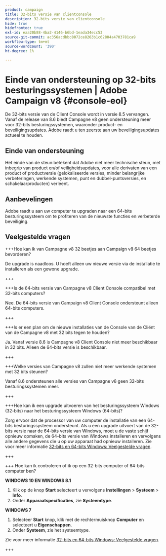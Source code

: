```yaml
---
product: campaign
title: 32-bits versie van clientconsole
description: 32-bits versie van clientconsole
hide: true
hidefromtoc: true
exl-id: eaa20b88-4ba2-4146-b6bd-1eada34ecc53
source-git-commit: ac356acdbbc8072ce8263b1c62804a4703781ca9
workflow-type: tm+mt
source-wordcount: '390'
ht-degree: 1%

---
```


# Einde van ondersteuning op 32-bits besturingssystemen | Adobe Campaign v8 {#console-eol}

De 32-bits versie van de Client Console wordt in versie 8.5 vervangen. Vanaf de release van 8.6 biedt Campagne v8 geen ondersteuning meer voor 32-bits besturingssystemen, waaronder product- en beveiligingsupdates. Adobe raadt u ten zeerste aan uw beveiligingsupdates actueel te houden.

## Einde van ondersteuning

Het einde van de steun betekent dat Adobe niet meer technische steun, met inbegrip van product en/of veiligheidsupdates, voor alle derivaten van een product of productversie (gelokaliseerde versies, minder belangrijke verbeteringen, werkende systemen, punt en dubbel-puntsversies, en schakelaarproducten) verleent.

## Aanbevelingen

Adobe raadt u aan uw computer te upgraden naar een 64-bits besturingssysteem om te profiteren van de nieuwste functies en verbeterde beveiliging.

## Veelgestelde vragen

+++Hoe kan ik van Campagne v8 32 beetjes aan Campaign v8 64 beetjes bevorderen?

De upgrade is naadloos. U hoeft alleen uw nieuwe versie via de installatie te installeren als een gewone upgrade.

+++

+++Is de 64-bits versie van Campagne v8 Client Console compatibel met 32-bits computers?

Nee. De 64-bits versie van Campaign v8 Client Console ondersteunt alleen 64-bits computers.

+++

+++Is er een plan om de nieuwe installaties van de Console van de Cliënt van de Campagne v8 met 32 bits tegen te houden?

Ja. Vanaf versie 8.6 is Campagne v8 Client Console niet meer beschikbaar in 32 bits. Alleen de 64-bits versie is beschikbaar.

+++

+++Welke versies van Campagne v8 zullen niet meer werkende systemen met 32 bits steunen?

Vanaf 8.6 ondersteunen alle versies van Campagne v8 geen 32-bits besturingssystemen meer.

+++

+++Hoe kan ik een upgrade uitvoeren van het besturingssysteem Windows (32-bits) naar het besturingssysteem Windows (64-bits)?

Zorg ervoor dat de processor van uw computer de installatie van een 64-bits besturingssysteem ondersteunt. Als u een upgrade uitvoert van de 32-bits versie naar de 64-bits versie van Windows, moet u de vaste schijf opnieuw opmaken, de 64-bits versie van Windows installeren en vervolgens alle andere gegevens die u op uw apparaat had opnieuw installeren. Zie voor meer informatie [32-bits en 64-bits Windows: Veelgestelde vragen](https://support.microsoft.com/en-us/windows/32-bit-and-64-bit-windows-frequently-asked-questions-c6ca9541-8dce-4d48-0415-94a3faa2e13d).

+++

+++ Hoe kan ik controleren of ik op een 32-bits computer of 64-bits computer ben?

**WINDOWS 10 EN WINDOWS 8.1**

1. Klik op de knop **Start** selecteert u vervolgens **Instellingen** > **Systeem** > **Info**.
1. Onder **Apparaatspecificaties**, zie **Systeemtype**.

**WINDOWS 7**
1. Selecteer **Start** knop, klik met de rechtermuisknop **Computer** en selecteert u **Eigenschappen**.
1. Onder **Systeem**, zie het systeemtype.

Zie voor meer informatie [32-bits en 64-bits Windows: Veelgestelde vragen](https://support.microsoft.com/en-us/windows/32-bit-and-64-bit-windows-frequently-asked-questions-c6ca9541-8dce-4d48-0415-94a3faa2e13d).

+++
